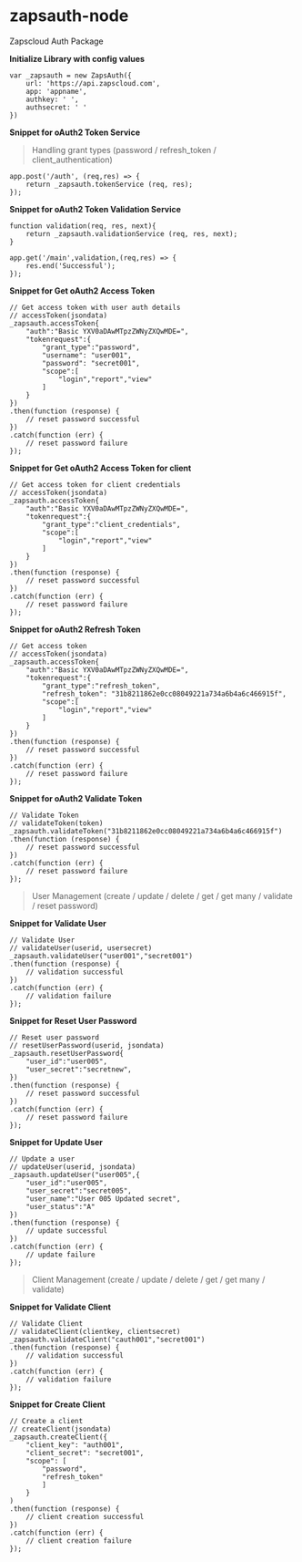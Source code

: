 # zapsauth-node
Zapscloud Auth Package

**Initialize Library with config values**

    var _zapsauth = new ZapsAuth({
        url: 'https://api.zapscloud.com',
        app: 'appname',
        authkey: ' ',
        authsecret: ' '
    })

**Snippet for oAuth2 Token Service**

>   Handling grant types 
    (password / refresh_token / client_authentication)

    app.post('/auth', (req,res) => {
        return _zapsauth.tokenService (req, res);
    });

**Snippet for oAuth2 Token Validation Service**

    function validation(req, res, next){
        return _zapsauth.validationService (req, res, next);
    }

    app.get('/main',validation,(req,res) => {
        res.end('Successful');
    });


**Snippet for Get oAuth2 Access Token**

    // Get access token with user auth details
    // accessToken(jsondata)
    _zapsauth.accessToken{
        "auth":"Basic YXV0aDAwMTpzZWNyZXQwMDE=",
        "tokenrequest":{
            "grant_type":"password",
            "username": "user001",
            "password": "secret001",
            "scope":[
                "login","report","view"
            ]
        }
    })
    .then(function (response) {
        // reset password successful
    })
    .catch(function (err) {
        // reset password failure 
    });

**Snippet for Get oAuth2 Access Token for client**

    // Get access token for client credentials
    // accessToken(jsondata)
    _zapsauth.accessToken{
        "auth":"Basic YXV0aDAwMTpzZWNyZXQwMDE=",
        "tokenrequest":{
            "grant_type":"client_credentials",
            "scope":[
                "login","report","view"
            ]
        }
    })
    .then(function (response) {
        // reset password successful
    })
    .catch(function (err) {
        // reset password failure 
    });
    
**Snippet for oAuth2 Refresh Token**
    
    // Get access token
    // accessToken(jsondata)
    _zapsauth.accessToken{
        "auth":"Basic YXV0aDAwMTpzZWNyZXQwMDE=",
        "tokenrequest":{
            "grant_type":"refresh_token",
            "refresh_token": "31b8211862e0cc08049221a734a6b4a6c466915f",
            "scope":[
                "login","report","view"
            ]
        }
    })
    .then(function (response) {
        // reset password successful
    })
    .catch(function (err) {
        // reset password failure 
    });

**Snippet for oAuth2 Validate Token**

    // Validate Token
    // validateToken(token)
    _zapsauth.validateToken("31b8211862e0cc08049221a734a6b4a6c466915f")
    .then(function (response) {
        // reset password successful
    })
    .catch(function (err) {
        // reset password failure 
    });
   

>   User Management
    (create / update / delete / get / get many / validate / reset password)

**Snippet for Validate User**

    // Validate User
    // validateUser(userid, usersecret)
    _zapsauth.validateUser("user001","secret001")
    .then(function (response) {
        // validation successful
    })
    .catch(function (err) {
        // validation failure 
    });

**Snippet for Reset User Password**

    // Reset user password
    // resetUserPassword(userid, jsondata)
    _zapsauth.resetUserPassword{
	    "user_id":"user005",
        "user_secret":"secretnew",
    })
    .then(function (response) {
        // reset password successful
    })
    .catch(function (err) {
        // reset password failure 
    });

**Snippet for Update User**

    // Update a user
    // updateUser(userid, jsondata)
    _zapsauth.updateUser("user005",{
	    "user_id":"user005",
        "user_secret":"secret005",
        "user_name":"User 005 Updated secret",
        "user_status":"A"
    })
    .then(function (response) {
        // update successful
    })
    .catch(function (err) {
        // update failure 
    });

>   Client Management
    (create / update / delete / get / get many / validate)

**Snippet for Validate Client**

    // Validate Client
    // validateClient(clientkey, clientsecret)
    _zapsauth.validateClient("cauth001","secret001")
    .then(function (response) {
        // validation successful
    })
    .catch(function (err) {
        // validation failure 
    });

**Snippet for Create Client**

    // Create a client
    // createClient(jsondata)
    _zapsauth.createClient({
        "client_key": "auth001",
        "client_secret": "secret001",
        "scope": [
            "password",
            "refresh_token"
            ]
        }
    )
    .then(function (response) {
        // client creation successful
    })
    .catch(function (err) {
        // client creation failure 
    });